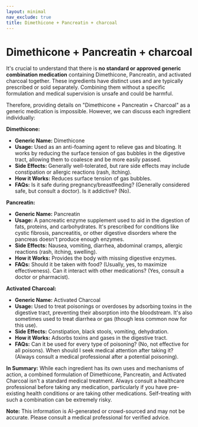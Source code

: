 ```yaml
---
layout: minimal
nav_exclude: true
title: Dimethicone + Pancreatin + charcoal
---
```


# Dimethicone + Pancreatin + charcoal

It's crucial to understand that there is **no standard or approved generic combination medication** containing Dimethicone, Pancreatin, and activated charcoal together.  These ingredients have distinct uses and are typically prescribed or sold separately. Combining them without a specific formulation and medical supervision is unsafe and could be harmful.

Therefore, providing details on "Dimethicone + Pancreatin + Charcoal" as a generic medication is impossible.  However, we can discuss each ingredient individually:


**Dimethicone:**

* **Generic Name:** Dimethicone
* **Usage:**  Used as an anti-foaming agent to relieve gas and bloating. It works by reducing the surface tension of gas bubbles in the digestive tract, allowing them to coalesce and be more easily passed.
* **Side Effects:** Generally well-tolerated, but rare side effects may include constipation or allergic reactions (rash, itching).
* **How it Works:**  Reduces surface tension of gas bubbles.
* **FAQs:**  Is it safe during pregnancy/breastfeeding? (Generally considered safe, but consult a doctor).  Is it addictive? (No).


**Pancreatin:**

* **Generic Name:** Pancreatin
* **Usage:** A pancreatic enzyme supplement used to aid in the digestion of fats, proteins, and carbohydrates.  It's prescribed for conditions like cystic fibrosis, pancreatitis, or other digestive disorders where the pancreas doesn't produce enough enzymes.
* **Side Effects:**  Nausea, vomiting, diarrhea, abdominal cramps, allergic reactions (rash, itching, swelling).
* **How it Works:**  Provides the body with missing digestive enzymes.
* **FAQs:**  Should it be taken with food? (Usually, yes, to maximize effectiveness). Can it interact with other medications? (Yes, consult a doctor or pharmacist).


**Activated Charcoal:**

* **Generic Name:** Activated Charcoal
* **Usage:** Used to treat poisonings or overdoses by adsorbing toxins in the digestive tract, preventing their absorption into the bloodstream.  It's also sometimes used to treat diarrhea or gas (though less common now for this use).
* **Side Effects:**  Constipation, black stools, vomiting, dehydration.
* **How it Works:**  Adsorbs toxins and gases in the digestive tract.
* **FAQs:**  Can it be used for every type of poisoning? (No, not effective for all poisons).  When should I seek medical attention after taking it? (Always consult a medical professional after a potential poisoning).



**In Summary:**  While each ingredient has its own uses and mechanisms of action, a combined formulation of Dimethicone, Pancreatin, and Activated Charcoal isn't a standard medical treatment.  Always consult a healthcare professional before taking any medication, particularly if you have pre-existing health conditions or are taking other medications.  Self-treating with such a combination can be extremely risky.


**Note:** This information is AI-generated or crowd-sourced and may not be accurate. Please consult a medical professional for verified advice.